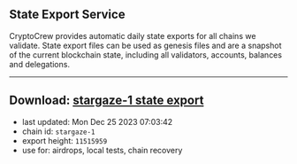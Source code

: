 ## State Export Service
CryptoCrew provides automatic daily state exports for all chains we validate. State export files can be used as genesis files and are a snapshot of the current blockchain state, including all validators, accounts, balances and delegations.

---
**Download: [stargaze-1 state export](https://dl.ccvalidators.com/SERVICE/stargaze/stargaze-1_export_11515959.json)**
---

- last updated: Mon Dec 25 2023 07:03:42
- chain id: `stargaze-1`
- export height: `11515959`
- use for: airdrops, local tests, chain recovery
